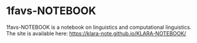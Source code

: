 # 1favs-NOTEBOOK
1favs-NOTEBOOK is a notebook on linguistics and computational linguistics.
The site is available here: https://klara-note.github.io/KLARA-NOTEBOOK/
